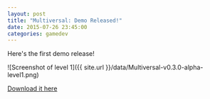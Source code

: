```yaml
---
layout: post
title: "Multiversal: Demo Released!"
date: 2015-07-26 23:45:00
categories: gamedev
---
```


Here's the first demo release!

![Screenshot of level 1]({{ site.url }}/data/Multiversal-v0.3.0-alpha-level1.png)

[Download it here](https://github.com/ayebear/Multiversal/releases/tag/v0.3.0-alpha)
